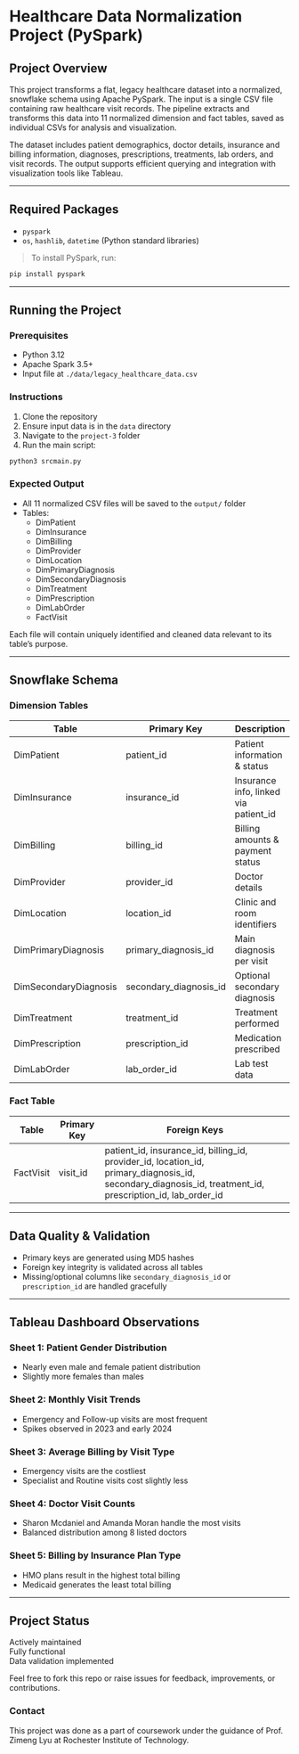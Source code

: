 # Healthcare Data Normalization Project (PySpark)

## Project Overview
This project transforms a flat, legacy healthcare dataset into a normalized, snowflake schema using Apache PySpark. The input is a single CSV file containing raw healthcare visit records. The pipeline extracts and transforms this data into 11 normalized dimension and fact tables, saved as individual CSVs for analysis and visualization.

The dataset includes patient demographics, doctor details, insurance and billing information, diagnoses, prescriptions, treatments, lab orders, and visit records. The output supports efficient querying and integration with visualization tools like Tableau.

---

## Required Packages
- `pyspark`
- `os`, `hashlib`, `datetime` (Python standard libraries)

> To install PySpark, run:
```bash
pip install pyspark
```

---

## Running the Project

### Prerequisites
- Python 3.12
- Apache Spark 3.5+
- Input file at `./data/legacy_healthcare_data.csv`

### Instructions
1. Clone the repository
2. Ensure input data is in the `data` directory
3. Navigate to the `project-3` folder
4. Run the main script:
```bash
python3 srcmain.py
```

### Expected Output
- All 11 normalized CSV files will be saved to the `output/` folder
- Tables:
  - DimPatient
  - DimInsurance
  - DimBilling
  - DimProvider
  - DimLocation
  - DimPrimaryDiagnosis
  - DimSecondaryDiagnosis
  - DimTreatment
  - DimPrescription
  - DimLabOrder
  - FactVisit

Each file will contain uniquely identified and cleaned data relevant to its table’s purpose.

---

## Snowflake Schema

### Dimension Tables
| Table                   | Primary Key              | Description                                |
|------------------------|--------------------------|--------------------------------------------|
| DimPatient             | patient_id               | Patient information & status               |
| DimInsurance           | insurance_id             | Insurance info, linked via patient_id      |
| DimBilling             | billing_id               | Billing amounts & payment status           |
| DimProvider            | provider_id              | Doctor details                             |
| DimLocation            | location_id              | Clinic and room identifiers                |
| DimPrimaryDiagnosis    | primary_diagnosis_id     | Main diagnosis per visit                   |
| DimSecondaryDiagnosis  | secondary_diagnosis_id   | Optional secondary diagnosis               |
| DimTreatment           | treatment_id             | Treatment performed                        |
| DimPrescription        | prescription_id          | Medication prescribed                      |
| DimLabOrder            | lab_order_id             | Lab test data                              |

### Fact Table
| Table      | Primary Key | Foreign Keys                                                                 |
|------------|-------------|------------------------------------------------------------------------------|
| FactVisit  | visit_id    | patient_id, insurance_id, billing_id, provider_id, location_id, primary_diagnosis_id, secondary_diagnosis_id, treatment_id, prescription_id, lab_order_id |

---

## Data Quality & Validation
- Primary keys are generated using MD5 hashes
- Foreign key integrity is validated across all tables
- Missing/optional columns like `secondary_diagnosis_id` or `prescription_id` are handled gracefully

---

## Tableau Dashboard Observations

### Sheet 1: Patient Gender Distribution
- Nearly even male and female patient distribution
- Slightly more females than males

### Sheet 2: Monthly Visit Trends
- Emergency and Follow-up visits are most frequent
- Spikes observed in 2023 and early 2024

### Sheet 3: Average Billing by Visit Type
- Emergency visits are the costliest
- Specialist and Routine visits cost slightly less

### Sheet 4: Doctor Visit Counts
- Sharon Mcdaniel and Amanda Moran handle the most visits
- Balanced distribution among 8 listed doctors

### Sheet 5: Billing by Insurance Plan Type
- HMO plans result in the highest total billing
- Medicaid generates the least total billing

---

## Project Status
Actively maintained  
Fully functional  
Data validation implemented

Feel free to fork this repo or raise issues for feedback, improvements, or contributions.

### Contact
This project was done as a part of coursework under the guidance of Prof. Zimeng Lyu at Rochester Institute of Technology.

